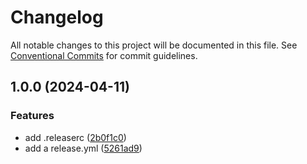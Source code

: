 # Changelog

All notable changes to this project will be documented in this file. See
[Conventional Commits](https://conventionalcommits.org) for commit guidelines.

## 1.0.0 (2024-04-11)


### Features

* add .releaserc ([2b0f1c0](https://github.com/thomasdenecker/quartoManuscrit/commit/2b0f1c0d3d043ca1eb7d416bdd7609243a0ce4a4))
* add a release.yml ([5261ad9](https://github.com/thomasdenecker/quartoManuscrit/commit/5261ad9f75f4a98353f55da4b251021cd9b49849))
